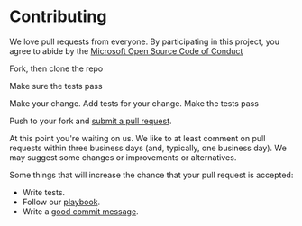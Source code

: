 # Contributing

We love pull requests from everyone. By participating in this project, you
agree to abide by the [Microsoft Open Source Code of Conduct](https://opensource.microsoft.com/codeofconduct/)

Fork, then clone the repo

Make sure the tests pass

Make your change. Add tests for your change. Make the tests pass

Push to your fork and [submit a pull request][pr].

[pr]: https://github.com/ml-train-deploy-vsts-k8s

At this point you're waiting on us. We like to at least comment on pull requests
within three business days (and, typically, one business day). We may suggest
some changes or improvements or alternatives.

Some things that will increase the chance that your pull request is accepted:

* Write tests.
* Follow our [playbook][playbook].
* Write a [good commit message][commit].

[playbook]: https://github.com/Microsoft/code-with-engineering-playbook
[commit]: http://tbaggery.com/2008/04/19/a-note-about-git-commit-messages.html